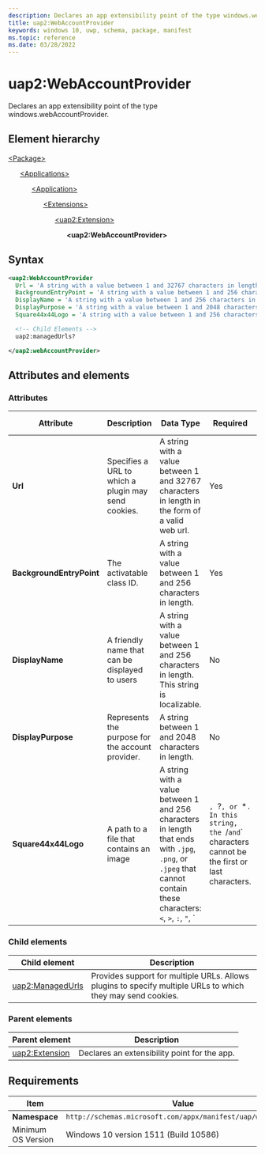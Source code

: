 ```yaml
---
description: Declares an app extensibility point of the type windows.webAccountProvider.
title: uap2:WebAccountProvider
keywords: windows 10, uwp, schema, package, manifest
ms.topic: reference
ms.date: 03/28/2022
---
```


# uap2:WebAccountProvider

Declares an app extensibility point of the type windows.webAccountProvider.

## Element hierarchy

[\<Package\>](element-package.md)

&nbsp;&nbsp;&nbsp;&nbsp;&nbsp;&nbsp;[\<Applications\>](element-applications.md)

&nbsp;&nbsp;&nbsp;&nbsp;&nbsp;&nbsp;&nbsp;&nbsp;&nbsp;&nbsp;&nbsp;&nbsp;[\<Application\>](element-application.md)

&nbsp;&nbsp;&nbsp;&nbsp;&nbsp;&nbsp;&nbsp;&nbsp;&nbsp;&nbsp;&nbsp;&nbsp;&nbsp;&nbsp;&nbsp;&nbsp;&nbsp;&nbsp;[\<Extensions\>](element-1-extensions.md)

&nbsp;&nbsp;&nbsp;&nbsp;&nbsp;&nbsp;&nbsp;&nbsp;&nbsp;&nbsp;&nbsp;&nbsp;&nbsp;&nbsp;&nbsp;&nbsp;&nbsp;&nbsp;&nbsp;&nbsp;&nbsp;&nbsp;&nbsp;&nbsp;[\<uap2:Extension\>](element-uap2-extension.md)

&nbsp;&nbsp;&nbsp;&nbsp;&nbsp;&nbsp;&nbsp;&nbsp;&nbsp;&nbsp;&nbsp;&nbsp;&nbsp;&nbsp;&nbsp;&nbsp;&nbsp;&nbsp;&nbsp;&nbsp;&nbsp;&nbsp;&nbsp;&nbsp;&nbsp;&nbsp;&nbsp;&nbsp;&nbsp;&nbsp;**\<uap2:WebAccountProvider\>**

## Syntax

```xml
<uap2:WebAccountProvider
  Url = 'A string with a value between 1 and 32767 characters in length in the form of a valid web url.'
  BackgroundEntryPoint = 'A string with a value between 1 and 256 characters in length.'
  DisplayName = 'A string with a value between 1 and 256 characters in length.'
  DisplayPurpose = 'A string with a value between 1 and 2048 characters in length.'
  Square44x44Logo = 'A string with a value between 1 and 256 characters in length that ends with ".jpg", ".png", or ".jpeg" that cannot contain these characters: <, >, :, ", |, ?, or *. In this string, the / and \ characters cannot be the first or last characters.' >

  <!-- Child Elements -->
  uap2:managedUrls?

</uap2:webAccountProvider>

```

## Attributes and elements

### Attributes

| Attribute | Description | Data Type | Required | Default value |
|-|-|-|-|-|
| **Url** | Specifies a URL to which a plugin may send cookies. | A string with a value between 1 and 32767 characters in length in the form of a valid web url. | Yes |  |
| **BackgroundEntryPoint** | The activatable class ID. | A string with a value between 1 and 256 characters in length. | Yes |  |
| **DisplayName** | A friendly name that can be displayed to users | A string with a value between 1 and 256 characters in length. This string is localizable. | No |  |
| **DisplayPurpose** | Represents the purpose for the account provider. | A string between 1 and 2048 characters in length. | No |  |
| **Square44x44Logo** | A path to a file that contains an image | A string with a value between 1 and 256 characters in length that ends with `.jpg`, `.png`, or `.jpeg` that cannot contain these characters: `<`, `>`, `:`, `"`, `|`, `?`, or `*`. In this string, the `/` and `\` characters cannot be the first or last characters. | No |  |

### Child elements

| Child element | Description |
|-|-|
| [uap2:ManagedUrls](element-uap2-managedurls.md) | Provides support for multiple URLs. Allows plugins to specify multiple URLs to which they may send cookies. |

### Parent elements

| Parent element | Description |
|-|-|
| [uap2:Extension](element-uap2-extension.md) | Declares an extensibility point for the app. |

## Requirements

| Item | Value |
|--|--|
| **Namespace** | `http://schemas.microsoft.com/appx/manifest/uap/windows10/2`
| Minimum OS Version | Windows 10 version 1511 (Build 10586) |
